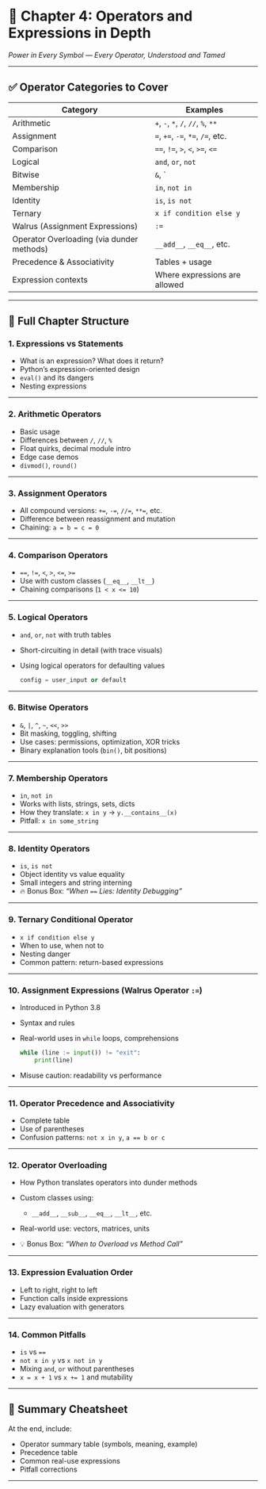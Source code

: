 # 📘 **Chapter 4: Operators and Expressions in Depth**

*Power in Every Symbol — Every Operator, Understood and Tamed*

---

## ✅ **Operator Categories to Cover**

| Category                                  | Examples                            | 
| ----------------------------------------- | ----------------------------------- | 
| Arithmetic                                | `+`, `-`, `*`, `/`, `//`, `%`, `**` |                           
| Assignment                                | `=`, `+=`, `-=`, `*=`, `/=`, etc.   |                           
| Comparison                                | `==`, `!=`, `>`, `<`, `>=`, `<=`    |                           
| Logical                                   | `and`, `or`, `not`                  |                           
| Bitwise                                   | `&`,   `                            |
| Membership                                | `in`, `not in`                      |                           
| Identity                                  | `is`, `is not`                      |                           
| Ternary                                   | `x if condition else y`             |                           
| Walrus (Assignment Expressions)           | `:=`                                |                           
| Operator Overloading (via dunder methods) | `__add__`, `__eq__`, etc.           |                           
| Precedence & Associativity                | Tables + usage                      |                          
| Expression contexts                       | Where expressions are allowed       |                          

---

## 🧱 **Full Chapter Structure**

### 1. **Expressions vs Statements**

* What is an expression? What does it return?
* Python’s expression-oriented design
* `eval()` and its dangers
* Nesting expressions

---

### 2. **Arithmetic Operators**

* Basic usage
* Differences between `/`, `//`, `%`
* Float quirks, decimal module intro
* Edge case demos
* `divmod()`, `round()`

---

### 3. **Assignment Operators**

* All compound versions: `+=`, `-=`, `//=`, `**=`, etc.
* Difference between reassignment and mutation
* Chaining: `a = b = c = 0`

---

### 4. **Comparison Operators**

* `==`, `!=`, `<`, `>`, `<=`, `>=`
* Use with custom classes (`__eq__`, `__lt__`)
* Chaining comparisons (`1 < x <= 10`)

---

### 5. **Logical Operators**

* `and`, `or`, `not` with truth tables
* Short-circuiting in detail (with trace visuals)
* Using logical operators for defaulting values

  ```python
  config = user_input or default
  ```

---

### 6. **Bitwise Operators**

* `&`, `|`, `^`, `~`, `<<`, `>>`
* Bit masking, toggling, shifting
* Use cases: permissions, optimization, XOR tricks
* Binary explanation tools (`bin()`, bit positions)

---

### 7. **Membership Operators**

* `in`, `not in`
* Works with lists, strings, sets, dicts
* How they translate: `x in y` → `y.__contains__(x)`
* Pitfall: `x in some_string`

---

### 8. **Identity Operators**

* `is`, `is not`
* Object identity vs value equality
* Small integers and string interning
* 🔥 Bonus Box: *“When `==` Lies: Identity Debugging”*

---

### 9. **Ternary Conditional Operator**

* `x if condition else y`
* When to use, when not to
* Nesting danger
* Common pattern: return-based expressions

---

### 10. **Assignment Expressions (Walrus Operator `:=`)**

* Introduced in Python 3.8
* Syntax and rules
* Real-world uses in `while` loops, comprehensions

  ```python
  while (line := input()) != "exit":
      print(line)
  ```
* Misuse caution: readability vs performance

---

### 11. **Operator Precedence and Associativity**

* Complete table
* Use of parentheses
* Confusion patterns: `not x in y`, `a == b or c`

---

### 12. **Operator Overloading**

* How Python translates operators into dunder methods
* Custom classes using:

  * `__add__`, `__sub__`, `__eq__`, `__lt__`, etc.
* Real-world use: vectors, matrices, units
* 💡 Bonus Box: *“When to Overload vs Method Call”*

---

### 13. **Expression Evaluation Order**

* Left to right, right to left
* Function calls inside expressions
* Lazy evaluation with generators

---

### 14. **Common Pitfalls**

* `is` vs `==`
* `not x in y` vs `x not in y`
* Mixing `and`, `or` without parentheses
* `x = x + 1` vs `x += 1` and mutability

---

## 🧾 **Summary Cheatsheet**

At the end, include:

* Operator summary table (symbols, meaning, example)
* Precedence table
* Common real-use expressions
* Pitfall corrections

---



